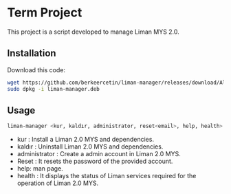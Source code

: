 # Term Project

This project is a script developed to manage Liman MYS 2.0.

## Installation
Download this code: 
```bash
wget https://github.com/berkeercetin/liman-manager/releases/download/Alpha/liman-manager.deb
sudo dpkg -i liman-manager.deb
```

## Usage

```bash
liman-manager <kur, kaldır, administrator, reset<email>, help, health>
```
- kur : Install a Liman 2.0 MYS and dependencies.
- kaldır : Uninstall Liman 2.0 MYS and dependencies.
- administrator : Create a admin account in Liman 2.0 MYS.
- Reset <email> : It resets the password of the provided account.
- help: man page.
- health : It displays the status of Liman services required for the operation of Liman 2.0 MYS.
